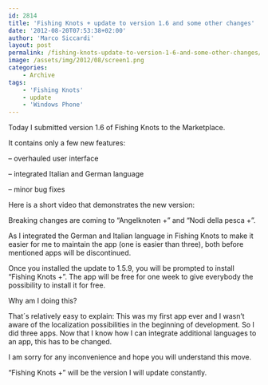 ```yaml
---
id: 2814
title: 'Fishing Knots + update to version 1.6 and some other changes'
date: '2012-08-20T07:53:38+02:00'
author: 'Marco Siccardi'
layout: post
permalink: /fishing-knots-update-to-version-1-6-and-some-other-changes/
image: /assets/img/2012/08/screen1.png
categories:
    - Archive
tags:
    - 'Fishing Knots'
    - update
    - 'Windows Phone'
---
```


Today I submitted version 1.6 of Fishing Knots to the Marketplace.

It contains only a few new features:

– overhauled user interface

– integrated Italian and German language

– minor bug fixes

Here is a short video that demonstrates the new version:

[](https://player.vimeo.com/video/63088212)

Breaking changes are coming to “Angelknoten +” and “Nodi della pesca +”.

As I integrated the German and Italian language in Fishing Knots to make it easier for me to maintain the app (one is easier than three), both before mentioned apps will be discontinued.

Once you installed the update to 1.5.9, you will be prompted to install “Fishing Knots +”. The app will be free for one week to give everybody the possibility to install it for free.

Why am I doing this?

That´s relatively easy to explain: This was my first app ever and I wasn’t aware of the localization possibilities in the beginning of development. So I did three apps. Now that I know how I can integrate additional languages to an app, this has to be changed.

I am sorry for any inconvenience and hope you will understand this move.

“Fishing Knots +” will be the version I will update constantly.